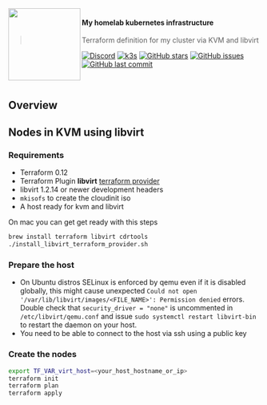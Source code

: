 <img src="https://camo.githubusercontent.com/5b298bf6b0596795602bd771c5bddbb963e83e0f/68747470733a2f2f692e696d6775722e636f6d2f7031527a586a512e706e67" align="left" width="144px" height="144px"/>

#### My homelab kubernetes infrastructure
> Terraform definition for my cluster via KVM and libvirt

[![Discord](https://img.shields.io/badge/discord-chat-7289DA.svg?maxAge=60&style=flat-square)](https://discord.gg/DNCynrJ)
[![k3s](https://img.shields.io/badge/k3s-v1.18.8-orange?style=flat-square)](https://k3s.io/)
[![GitHub stars](https://img.shields.io/github/stars/blackjid/k3s-gitops?color=green&style=flat-square)](https://github.com/blackjid/k3s-gitops/stargazers)
[![GitHub issues](https://img.shields.io/github/issues/blackjid/k3s-gitops?style=flat-square)](https://github.com/blackjid/k3s-gitops/issues)
[![GitHub last commit](https://img.shields.io/github/last-commit/blackjid/k3s-gitops?color=purple&style=flat-square)](https://github.com/blackjid/k3s-gitops/commits/master)

<br/>

## Overview

## Nodes in KVM using libvirt

### Requirements

- Terraform 0.12
- Terraform Plugin **libvirt** [terraform provider](https://github.com/dmacvicar/terraform-provider-libvirt)
- libvirt 1.2.14 or newer development headers
- `mkisofs` to create the cloudinit iso
- A host ready for kvm and libvirt

On mac you can get get ready with this steps

```bash
brew install terraform libvirt cdrtools
./install_libvirt_terraform_provider.sh
```

### Prepare the host

- On Ubuntu distros SELinux is enforced by qemu even if it is disabled globally, this might cause unexpected `Could not open '/var/lib/libvirt/images/<FILE_NAME>': Permission denied` errors. Double check that `security_driver = "none"` is uncommented in `/etc/libvirt/qemu.conf` and issue `sudo systemctl restart libvirt-bin` to restart the daemon on your host.
- You need to be able to connect to the host via ssh using a public key

### Create the nodes

```bash
export TF_VAR_virt_host=<your_host_hostname_or_ip>
terraform init
terraform plan
terraform apply
```
